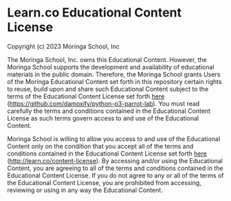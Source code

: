 # Learn.co Educational Content License

Copyright (c) 2023 Moringa School, Inc

The Moringa School, Inc. owns this Educational Content. However, the Moringa
School supports the development and availability of educational materials in the
public domain. Therefore, the Moringa School grants Users of the Moringa
Educational Content set forth in this repository certain rights to reuse, build
upon and share such Educational Content subject to the terms of the Educational
Content License set forth [here](https://github.com/damoxify/python-p3-parrot-lab)
(https://github.com/damoxify/python-p3-parrot-lab). You must read carefully the terms and
conditions contained in the Educational Content License as such terms govern
access to and use of the Educational Content.

Moringa School is willing to allow you access to and use of the Educational
Content only on the condition that you accept all of the terms and conditions
contained in the Educational Content License set forth
[here](http://learn.co/content-license) (http://learn.co/content-license). By
accessing and/or using the Educational Content, you are agreeing to all of the
terms and conditions contained in the Educational Content License. If you do not
agree to any or all of the terms of the Educational Content License, you are
prohibited from accessing, reviewing or using in any way the Educational
Content.
